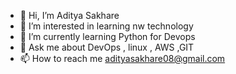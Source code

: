 - 👋 Hi, I’m Aditya Sakhare
- 👀 I’m interested in learning nw technology
- 🌱 I’m currently learning Python for Devops
- 💬 Ask me about DevOps , linux , AWS ,GIT
- 📫 How to reach me adityasakhare08@gmail.com


<!---
Aditya08072001/Aditya08072001 is a ✨ special ✨ repository because its `README.md` (this file) appears on your GitHub profile.
You can click the Preview link to take a look at your changes.
--->
